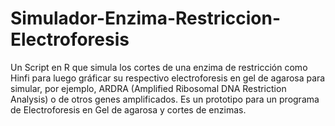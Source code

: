 # Simulador-Enzima-Restriccion-Electroforesis
Un Script en R que simula los cortes de una enzima de restricción como Hinfi para luego gráficar su respectivo electroforesis en gel de agarosa para simular, por ejemplo, ARDRA (Amplified Ribosomal DNA Restriction Analysis) o de otros genes amplificados.
Es un prototipo para un programa de Electroforesis en Gel de agarosa y cortes de enzimas.
